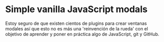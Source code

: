 # Simple vanilla JavaScript modals

Estoy seguro de que existen cientos de plugins para crear ventanas modales así que esto no es más una 'reinvención de la rueda' con el objetivo de aprender y poner en práctica algo de JavaScript, git y GitHub.
